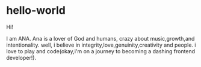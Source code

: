 # hello-world

Hi!

I am ANA. Ana is a lover of God and humans, crazy about music,growth,and intentionality. 
well, i believe in integrity,love,genuinity,creativity and people.
i love to play and code(okay,i'm on a journey to becoming a dashing frontend developer!).

